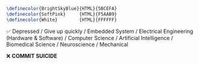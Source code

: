 <!-- # LittleYe233's Profile -->

```latex
\definecolor{BrightSkyBlue}{HTML}{5BCEFA}
\definecolor{SoftPink}     {HTML}{F5AAB9}
\definecolor{White}        {HTML}{FFFFFF}
```

<!--
### Hi there 👋

**LittleYe233/LittleYe233** is a ✨ _special_ ✨ repository because its `README.md` (this file) appears on your GitHub profile.

Here are some ideas to get you started:

- 🔭 I’m currently working on ...
- 🌱 I’m currently learning ...
- 👯 I’m looking to collaborate on ...
- 🤔 I’m looking for help with ...
- 💬 Ask me about ...
- 📫 How to reach me: ...
- 😄 Pronouns: ...
- ⚡ Fun fact: ...
-->

<!-- ![madneal's github stats](https://github-readme-stats.vercel.app/api?username=LittleYe233&show_icons=true&theme=radical) 

[![Top Langs](https://github-readme-stats.vercel.app/api/top-langs/?username=LittleYe233&layout=compact&theme=dracula)](https://github.com/LittleYe233) -->

✅ Depressed / Give up quickly / Embedded System / Electrical Engineering (Hardware & Software) / Computer Science / Artificial Intelligence / Biomedical Science / Neuroscience / Mechanical

❌ **COMMIT SUICIDE**
